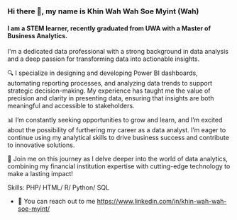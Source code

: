 ### Hi there 👋, my name is Khin Wah Wah Soe Myint (Wah)
#### I am a STEM learner, recently graduated from UWA with a Master of Business Analytics. 
I'm a dedicated data professional with a strong background in data analysis and a deep passion for transforming data into actionable insights.

🔍 I specialize in designing and developing Power BI dashboards, automating reporting processes, and analyzing data trends to support strategic decision-making. My experience has taught me the value of precision and clarity in presenting data, ensuring that insights are both meaningful and accessible to stakeholders.

📊 I’m constantly seeking opportunities to grow and learn, and I’m excited about the possibility of furthering my career as a data analyst. I’m eager to continue using my analytical skills to drive business success and contribute to innovative solutions.

🚀 Join me on this journey as I delve deeper into the world of data analytics, combining my financial institution expertise with cutting-edge technology to make a lasting impact!

Skills: PHP/ HTML/ R/ Python/ SQL

- 🔭 You can reach out to me https://www.linkedin.com/in/khin-wah-wah-soe-myint/




